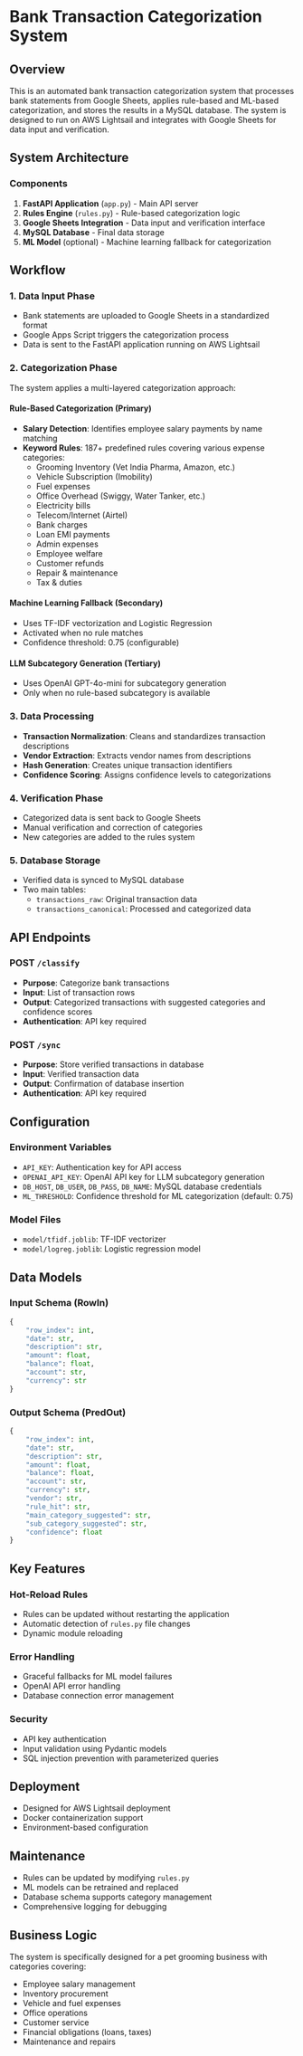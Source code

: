 # Bank Transaction Categorization System

## Overview
This is an automated bank transaction categorization system that processes bank statements from Google Sheets, applies rule-based and ML-based categorization, and stores the results in a MySQL database. The system is designed to run on AWS Lightsail and integrates with Google Sheets for data input and verification.

## System Architecture

### Components
1. **FastAPI Application** (`app.py`) - Main API server
2. **Rules Engine** (`rules.py`) - Rule-based categorization logic
3. **Google Sheets Integration** - Data input and verification interface
4. **MySQL Database** - Final data storage
5. **ML Model** (optional) - Machine learning fallback for categorization

## Workflow

### 1. Data Input Phase
- Bank statements are uploaded to Google Sheets in a standardized format
- Google Apps Script triggers the categorization process
- Data is sent to the FastAPI application running on AWS Lightsail

### 2. Categorization Phase
The system applies a multi-layered categorization approach:

#### Rule-Based Categorization (Primary)
- **Salary Detection**: Identifies employee salary payments by name matching
- **Keyword Rules**: 187+ predefined rules covering various expense categories:
  - Grooming Inventory (Vet India Pharma, Amazon, etc.)
  - Vehicle Subscription (Imobility)
  - Fuel expenses
  - Office Overhead (Swiggy, Water Tanker, etc.)
  - Electricity bills
  - Telecom/Internet (Airtel)
  - Bank charges
  - Loan EMI payments
  - Admin expenses
  - Employee welfare
  - Customer refunds
  - Repair & maintenance
  - Tax & duties

#### Machine Learning Fallback (Secondary)
- Uses TF-IDF vectorization and Logistic Regression
- Activated when no rule matches
- Confidence threshold: 0.75 (configurable)

#### LLM Subcategory Generation (Tertiary)
- Uses OpenAI GPT-4o-mini for subcategory generation
- Only when no rule-based subcategory is available

### 3. Data Processing
- **Transaction Normalization**: Cleans and standardizes transaction descriptions
- **Vendor Extraction**: Extracts vendor names from descriptions
- **Hash Generation**: Creates unique transaction identifiers
- **Confidence Scoring**: Assigns confidence levels to categorizations

### 4. Verification Phase
- Categorized data is sent back to Google Sheets
- Manual verification and correction of categories
- New categories are added to the rules system

### 5. Database Storage
- Verified data is synced to MySQL database
- Two main tables:
  - `transactions_raw`: Original transaction data
  - `transactions_canonical`: Processed and categorized data

## API Endpoints

### POST `/classify`
- **Purpose**: Categorize bank transactions
- **Input**: List of transaction rows
- **Output**: Categorized transactions with suggested categories and confidence scores
- **Authentication**: API key required

### POST `/sync`
- **Purpose**: Store verified transactions in database
- **Input**: Verified transaction data
- **Output**: Confirmation of database insertion
- **Authentication**: API key required

## Configuration

### Environment Variables
- `API_KEY`: Authentication key for API access
- `OPENAI_API_KEY`: OpenAI API key for LLM subcategory generation
- `DB_HOST`, `DB_USER`, `DB_PASS`, `DB_NAME`: MySQL database credentials
- `ML_THRESHOLD`: Confidence threshold for ML categorization (default: 0.75)

### Model Files
- `model/tfidf.joblib`: TF-IDF vectorizer
- `model/logreg.joblib`: Logistic regression model

## Data Models

### Input Schema (RowIn)
```python
{
    "row_index": int,
    "date": str,
    "description": str,
    "amount": float,
    "balance": float,
    "account": str,
    "currency": str
}
```

### Output Schema (PredOut)
```python
{
    "row_index": int,
    "date": str,
    "description": str,
    "amount": float,
    "balance": float,
    "account": str,
    "currency": str,
    "vendor": str,
    "rule_hit": str,
    "main_category_suggested": str,
    "sub_category_suggested": str,
    "confidence": float
}
```

## Key Features

### Hot-Reload Rules
- Rules can be updated without restarting the application
- Automatic detection of `rules.py` file changes
- Dynamic module reloading

### Error Handling
- Graceful fallbacks for ML model failures
- OpenAI API error handling
- Database connection error management

### Security
- API key authentication
- Input validation using Pydantic models
- SQL injection prevention with parameterized queries

## Deployment
- Designed for AWS Lightsail deployment
- Docker containerization support
- Environment-based configuration

## Maintenance
- Rules can be updated by modifying `rules.py`
- ML models can be retrained and replaced
- Database schema supports category management
- Comprehensive logging for debugging

## Business Logic
The system is specifically designed for a pet grooming business with categories covering:
- Employee salary management
- Inventory procurement
- Vehicle and fuel expenses
- Office operations
- Customer service
- Financial obligations (loans, taxes)
- Maintenance and repairs
